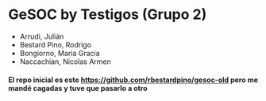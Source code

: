 # GeSOC by Testigos (Grupo 2)

- Arrudi, Julián
- Bestard Pino, Rodrigo
- Bongiorno, Maria Gracia
- Naccachian, Nicolas Armen

#### El repo inicial es este https://github.com/rbestardpino/gesoc-old pero me mandé cagadas y tuve que pasarlo a otro
